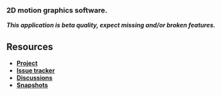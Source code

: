 ### 2D motion graphics software.

***This application is beta quality, expect missing and/or broken features.***

## Resources

* **[Project](https://github.com/friction2d/friction)**
* **[Issue tracker](https://github.com/friction2d/friction/issues)**
* **[Discussions](https://github.com/friction2d/friction/discussions)**
* **[Snapshots](https://sourceforge.net/projects/friction/files/snapshots/)**
